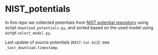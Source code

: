 # NIST_potentials

In this repo we collected potentials from [NIST potential repository](https://www.ctcms.nist.gov/potentials/) using script `download_potentials.py`, and sorted based on the used model using script `select_model.py`.

Last update of source potentials (`NIST.tar.bz2`): see `_last_download.timestamp`.
